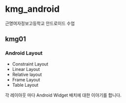 # kmg_android
근명여자정보고등학교 안드로이드 수업

## kmg01

### Android Layout

- Constraint Layout
- Linear Layout
- Relative layout
- Frame Layout
- Table Layout

각 레이아웃 마다 Android Widget 배치에 대한 이야기를 합니다.
